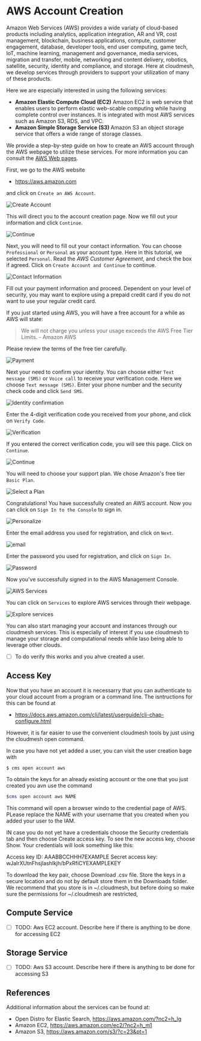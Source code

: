 # AWS Account Creation

Amazon Web Services (AWS) provides a wide variaty of cloud-based
products including analytics, application integration, AR and VR, cost
management, blockchain, business applications, compute, customer
engagement, database, developer tools, end user computing, game tech,
IoT, machine learning, management and governance, media services,
migration and transfer, mobile, networking and content delivery,
robotics, satellite, security, identity and compliance, and storage.
Here at cloudmesh, we develop services through providers to support your
utilization of many of these products.

Here we are especially interested in using the following services:

-   **Amazon Elastic Compute Cloud (EC2)** Amazon EC2 is web service
    that enables users to perform elastic web-scable computing while
    having complete control over instances. It is integrated with most
    AWS services such as Amazon S3, RDS, and VPC.
-   **Amazon Simple Storage Service (S3)** Amazon S3 an object storage
    service that offers a wide range of storage classes.

We provide a step-by-step guide on how to create an AWS account through
the AWS webpage to utilize these services. For more information you can 
consult the 
[AWS Web pages](https://aws.amazon.com/premiumsupport/knowledge-center/create-and-activate-aws-account/).

First, we go to the AWS website

-   <https://aws.amazon.com>

and click on `Create an AWS Account`.

![Create Account](images/aws/image1.png)

This will direct you to the account creation page. Now we fill out your
information and click `Continue`.

![Continue](images/aws/image2.png)

Next, you will need to fill out your contact information. You can choose
`Professional` or `Personal` as your account type. Here in this
tutorial, we selected `Personal`. Read the *AWS Customer Agreement*, and
check the box if agreed. Click on `Create Account and Continue` to
continue.

![Contact Information](images/aws/image3.png)

Fill out your payment information and proceed. Dependent on your level
of security, you may want to explore using a prepaid credit card if you
do not want to use your regular credit card.

If you just started using AWS, you will have a free account for a while
as AWS will state:

> We will not charge you unless your usage exceeds the AWS Free Tier
> Limits. - Amazon AWS

Please review the terms of the free tier carefully.

![Payment](images/aws/image4.png)

Next your need to confirm your identity. You can choose either
`Text message (SMS)` or `Voice call` to receive your verification code.
Here we choose `Text message (SMS)`. Enter your phone number and the
security check code and click `Send SMS`.

![Identity confirmation](images/aws/image5.png)

Enter the 4-digit verification code you received from your phone, and
click on `Verify Code`.

![Verification](images/aws/image6.png)

If you entered the correct verification code, you will see this page.
Click on `Continue`.

![Continue](images/aws/image7.png)

You will need to choose your support plan. We chose Amazon's free tier
`Basic Plan`.

![Select a Plan](images/aws/image8.png)

Congratulations! You have successfully created an AWS account. Now you
can click on `Sign In to the Console` to sign in.

![Personalize](images/aws/image9.png)

Enter the email address you used for registration, and click on `Next`.

![email](images/aws/image10.png)

Enter the password you used for registration, and click on `Sign In`.

![Password](images/aws/image11.png)

Now you've successfully signed in to the AWS Management Console.

![AWS Services](images/aws/image12.png)

You can click on `Services` to explore AWS services through their
webpage.

![Explore services](images/aws/image13.png)

You can also start managing your account and instances through our
cloudmesh services. This is especially of interest if you use cloudmesh
to manage your storage and computational needs while laso being able to
leverage other clouds.

- [ ] To do verify  this works and you ahve created a user.

## Access Key

Now that you have an account it is necessarry that you can authenticate to your 
cloud account from a program or a command line. The isntructions for this can
 be found at 

* <https://docs.aws.amazon.com/cli/latest/userguide/cli-chap-configure.html>

However, it is far easier to use the convenient cloudmesh tools by just using
the cloudmesh open command.
 
In case you have not yet added a user, you can visit the user creation bage 
with 

```
$ cms open account aws 
```

To obtain the keys for an already existing account or the one that you just 
created you avn use the command
 
 ```bash
$cms open account aws NAME
 ```
 
This command will open a browser windo to the credential page of AWS. PLease
replace the NAME with your username that you created when you added your 
user to the IAM.

IN case you do not yet have a credentials choose the Security credentials tab 
and then choose Create access key. To see the new access key, choose Show. 
Your credentials will look something like this:

   Access key ID: AAABBCCHHH7EXAMPLE
   Secret access key: wJalrXUtnFhsjlashlkjh/bPxRfiCYEXAMPLEKEY

To download the key pair, choose Download .csv file. Store the keys in a 
secure location and do not by default store them in the Downloads folder. 
We recommend that you store is in ~/.cloudmesh, but before doing so make sure
the permissions for ~/.cloudmesh are restricted,
 

## Compute Service

- [ ] TODO: Aws EC2 account. Describe here if there is anything to be done for
  accessing EC2

## Storage Service

- [ ] TODO: Aws S3 account. Describe here if there is anything to be done for
  accessing S3

## References

Additional information about the services can be found at:

-   Open Distro for Elastic Search, <https://aws.amazon.com/?nc2=h_lg>
-   Amazon EC2, <https://aws.amazon.com/ec2/?nc2=h_m1>
-   Amazon S3, <https://aws.amazon.com/s3/?c=23&pt=1>
